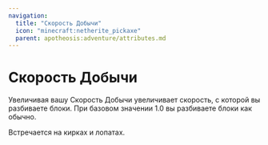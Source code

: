 ```yaml
---
navigation:
  title: "Скорость Добычи"
  icon: "minecraft:netherite_pickaxe"
  parent: apotheosis:adventure/attributes.md
---
```


# Скорость Добычи

Увеличивая вашу <Color id="blue">Скорость Добычи</Color> увеличивает скорость, с которой вы разбиваете блоки. При базовом значении 1.0 вы разбиваете блоки как обычно.

Встречается на кирках и лопатах.

